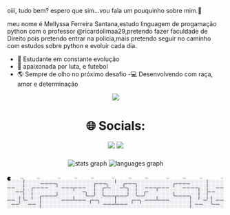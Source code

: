  oiii, tudo bem? espero que sim...vou fala um pouquinho sobre mim.🤍

meu nome é Mellyssa Ferreira Santana,estudo linguagem de progamação python com o professor @ricardolimaa29,pretendo fazer faculdade de Direito pois pretendo entrar na policia,mais pretendo seguir no caminho com estudos sobre python e evoluir cada dia.

 
- 🧠 Estudante em constante evolução  
- 🔧 apaixonada por luta, e futebol  
- 🌎 Sempre de olho no próximo desafio
-💻 Desenvolvendo com raça, amor e determinação



<div align="center">
 <img height="100" src="https://i.imgflip.com/65efzo.gif"  /
</div>

###


 # 🌐 Socials:
   <a href="https://www.instagram.com/m.ferreirw_" target="_blank"><img src="https://img.shields.io/badge/-Instagram-%23E4405F?style=for-the-badge&logo=instagram&logoColor=white" target="_blank"></a>
  <a href = "mailto:mellyssaf881@gmai.com"><img src="https://img.shields.io/badge/-Gmail-%23333?style=for-the-badge&logo=gmail&logoColor=white" target="_blank"></a>



###

<div align="center">
  <img src="https://github-readme-stats.vercel.app/api?username=memel16&hide_title=false&hide_rank=false&show_icons=true&include_all_commits=true&count_private=true&disable_animations=false&theme=dracula&locale=en&hide_border=false&order=1" height="150" alt="stats graph"  />
  <img src="https://github-readme-stats.vercel.app/api/top-langs?username=memel16&locale=en&hide_title=false&layout=compact&card_width=320&langs_count=5&theme=dracula&hide_border=false&order=2" height="150" alt="languages graph"  />
</div>

###


<h3 align="left"></h3>


<picture>
  <source media="(prefers-color-scheme: dark)" srcset="https://raw.githubusercontent.com/memel16/memel16/output/pacman-contribution-graph-dark.svg">
  <source media="(prefers-color-scheme: light)" srcset="https://raw.githubusercontent.com/memel16/memel16/output/pacman-contribution-graph.svg">
  <img alt="pacman contribution graph" src="https://raw.githubusercontent.com/memel16/memel16/output/pacman-contribution-graph.svg">
</picture>


